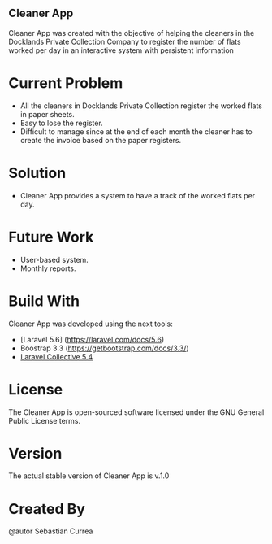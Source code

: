 
## Cleaner App

Cleaner App was created with the objective of helping the cleaners in the Docklands Private Collection Company to register the number of flats worked per day in an interactive system with persistent information

# Current Problem

* All the cleaners in Docklands Private Collection register the worked flats in paper sheets.
* Easy to lose the register.
* Difficult to manage since at the end of each month the cleaner has to create the invoice based on the paper registers.

# Solution

* Cleaner App provides a system to have a track of the worked flats per day.

# Future Work

* User-based system.
* Monthly reports.

# Build With

Cleaner App was developed using the next tools:

* [Laravel 5.6] (https://laravel.com/docs/5.6)
* Boostrap 3.3 (https://getbootstrap.com/docs/3.3/)	
* [Laravel Collective 5.4](https://laravelcollective.com/docs/5.0/html)

# License

The Cleaner App is open-sourced software licensed under the GNU General Public License terms.

# Version

The actual stable version of Cleaner App is v.1.0

# Created By

@autor Sebastian Currea
